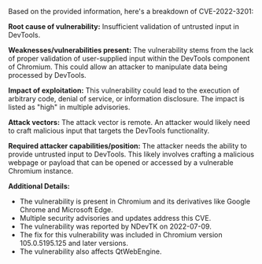 Based on the provided information, here's a breakdown of CVE-2022-3201:

**Root cause of vulnerability:** Insufficient validation of untrusted input in DevTools.

**Weaknesses/vulnerabilities present:** The vulnerability stems from the lack of proper validation of user-supplied input within the DevTools component of Chromium. This could allow an attacker to manipulate data being processed by DevTools.

**Impact of exploitation:** This vulnerability could lead to the execution of arbitrary code, denial of service, or information disclosure. The impact is listed as "high" in multiple advisories.

**Attack vectors:** The attack vector is remote. An attacker would likely need to craft malicious input that targets the DevTools functionality.

**Required attacker capabilities/position:** The attacker needs the ability to provide untrusted input to DevTools. This likely involves crafting a malicious webpage or payload that can be opened or accessed by a vulnerable Chromium instance.

**Additional Details:**

*   The vulnerability is present in Chromium and its derivatives like Google Chrome and Microsoft Edge.
*   Multiple security advisories and updates address this CVE.
*   The vulnerability was reported by NDevTK on 2022-07-09.
*   The fix for this vulnerability was included in Chromium version 105.0.5195.125 and later versions.
*   The vulnerability also affects QtWebEngine.